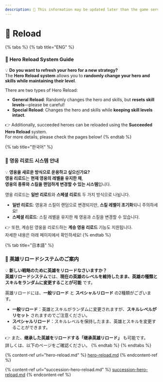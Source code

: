 ```yaml
---
description: 🛑 This information may be updated later than the game server data.
---
```


# 🔁 Reload

{% tabs %}
{% tab title="ENG" %}
### 🔄 **Hero Reload System Guide**

💡 **Do you want to refresh your hero for a new strategy?**\
The **Hero Reload system** allows you to **randomly change your hero and skills while maintaining their level**.

There are two types of Hero Reload:

* **General Reload**: Randomly changes the hero and skills, but **resets skill levels**—please be careful!
* **Special Reload**: Changes the hero and skills while **keeping skill levels intact**.

👉 Additionally, succeeded heroes can be reloaded using the **Succeeded Hero Reload** system.\
For more details, please check the pages below!
{% endtab %}

{% tab title="한국어" %}
### 🔄 **영웅 리로드 시스템 안내**

💡 **영웅을 새로운 방식으로 운용하고 싶으신가요?**\
**영웅 리로드**는 **현재 영웅의 레벨을 유지한 채**,\
**영웅의 종류와 스킬을 랜덤하게 변경할 수 있는 시스템**입니다.

영웅 리로드는 **일반 리로드**와 **스페셜 리로드** 두 가지 방식으로 나뉩니다.

* **일반 리로드**: 영웅과 스킬이 랜덤으로 변경되지만, **스킬 레벨이 초기화**되니 주의하세요!
* **스페셜 리로드**: 스킬 레벨을 유지한 채 영웅과 스킬을 변경할 수 있습니다.

👉 또한, 계승된 영웅을 리로드하는 **계승 영웅 리로드** 기능도 지원됩니다.\
자세한 내용은 아래 페이지에서 확인하세요!
{% endtab %}

{% tab title="日本語" %}
### 🔄 **英雄リロードシステムのご案内**

💡 **新しい戦略のために英雄をリロードなさいますか？**\
**英雄リロードシステム**では、**現在の英雄のレベルを維持したまま、英雄の種類とスキルをランダムに変更することが可能** です。

英雄リロードには、**一般リロード** と **スペシャルリロード** の2種類がございます。

* **一般リロード**：英雄とスキルがランダムに変更されますが、**スキルレベルがリセット** されますのでご注意ください。
* **スペシャルリロード**：スキルレベルを保持したまま、英雄とスキルを変更することができます。

👉 また、**继承した英雄をリロードする「继承英雄リロード」** も可能です。\
詳しくは、以下のページをご確認ください。
{% endtab %}
{% endtabs %}

{% content-ref url="hero-reload.md" %}
[hero-reload.md](hero-reload.md)
{% endcontent-ref %}

{% content-ref url="succession-hero-reload.md" %}
[succession-hero-reload.md](succession-hero-reload.md)
{% endcontent-ref %}
